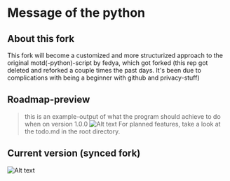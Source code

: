 # Message of the python

## About this fork

This fork will become a customized and more structurized approach to the original motd(-python)-script by fedya, which got forked
(this rep got deleted and reforked a couple times the past days. It's been due to complications with being a beginner with github and privacy-stuff)

## Roadmap-preview

> this is an example-output of what the program should achieve to do when on version 1.0.0
![Alt text](/image/roadmap-preview.png?raw=true "Ubuntu /etc/update-motd.d/")
> For planned features, take a look at the todo.md in the root directory.

## Current version (synced fork)

![Alt text](/image/0-0-0pre1.png?raw=true "Ubuntu /etc/update-motd.d/")
